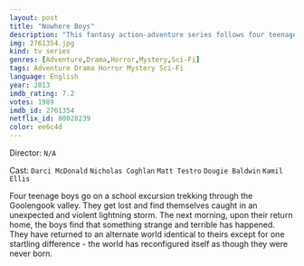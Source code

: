 ```yaml
---
layout: post
title: "Nowhere Boys"
description: "This fantasy action-adventure series follows four teenage boys who get lost in the forest and discover, when they return home, that they are in an alternate world identical to theirs except for one startling difference - they were never born..."
img: 2761354.jpg
kind: tv series
genres: [Adventure,Drama,Horror,Mystery,Sci-Fi]
tags: Adventure Drama Horror Mystery Sci-Fi 
language: English
year: 2013
imdb_rating: 7.2
votes: 1989
imdb_id: 2761354
netflix_id: 80028239
color: ee6c4d
---
```

Director: `N/A`  

Cast: `Darci McDonald` `Nicholas Coghlan` `Matt Testro` `Dougie Baldwin` `Kamil Ellis` 

Four teenage boys go on a school excursion trekking through the Goolengook valley. They get lost and find themselves caught in an unexpected and violent lightning storm. The next morning, upon their return home, the boys find that something strange and terrible has happened. They have returned to an alternate world identical to theirs except for one startling difference - the world has reconfigured itself as though they were never born.